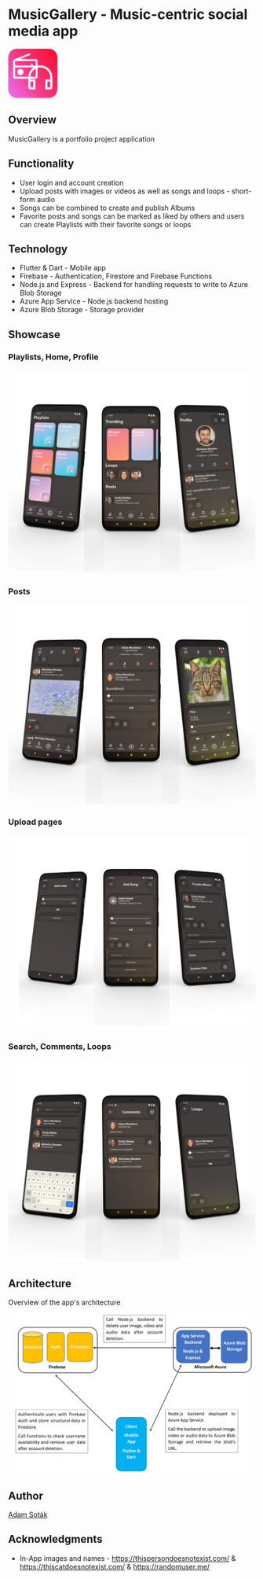# MusicGallery - Music-centric social media app

<img src="images/app_icon.png" width="100" alt="App Icon">

## Overview

MusicGallery is a portfolio project application

## Functionality

- User login and account creation
- Upload posts with images or videos as well as songs and loops - short-form audio
- Songs can be combined to create and publish Albums
- Favorite posts and songs can be marked as liked by others and users can create Playlists with their favorite songs or loops

## Technology
 - Flutter & Dart - Mobile app
 - Firebase - Authentication, Firestore and Firebase Functions
 - Node.js and Express - Backend for handling requests to write to Azure Blob Storage
 - Azure App Service - Node.js backend hosting
 - Azure Blob Storage - Storage provider

## Showcase

### Playlists, Home, Profile

![Playlist, Home and Profile pages](images/app_showcase2.png)

### Posts

![Image post, song and album](images/app_showcase3.png)

### Upload pages

![Upload pages](images/app_showcase1.png)

### Search, Comments, Loops

![Search, Comments, Loops](images/app_showcase4.png)

## Architecture

Overview of the app's architecture

![](images/architecture.png)

## Author

[Adam Soták](https://github.com/AdamSotak)

## Acknowledgments

 - In-App images and names - https://thispersondoesnotexist.com/ & https://thiscatdoesnotexist.com/ & https://randomuser.me/